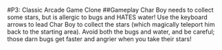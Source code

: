 #P3: Classic Arcade Game Clone
##Gameplay
Char Boy needs to collect some stars, but is allergic to bugs and HATES water! Use the keyboard arrows to lead Char Boy to collect the stars (which magically teleport him back to the starting area). Avoid both the bugs and water, and be careful; those darn bugs get faster and angrier when you take their stars!